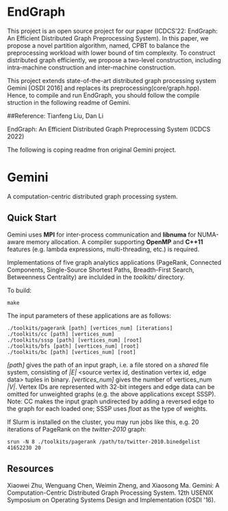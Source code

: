 # EndGraph

This project is an open source project for our paper (ICDCS'22: EndGraph: An Efficient Distributed Graph Preprocessing System).
In this paper, we propose a novel partition algorithm, named, CPBT to balance the preprocessing workload with lower bound of tim complexity. To construct distributed graph efficiently, we propose a two-level construction, including intra-machine construction and inter-machine construction.


This project extends state-of-the-art distributed graph processing system Gemini [OSDI 2016] and replaces its preprocessing(core/graph.hpp).
Hence, to compile and run EndGraph, you should follow the compile struction in the following readme of Gemini.

##Reference:
Tianfeng Liu, Dan Li

EndGraph: An Efficient Distributed Graph Preprocessing System (ICDCS 2022)

The following is coping readme fron original Gemini project.

# Gemini
A computation-centric distributed graph processing system.

## Quick Start
Gemini uses **MPI** for inter-process communication and **libnuma** for NUMA-aware memory allocation.
A compiler supporting **OpenMP** and **C++11** features (e.g. lambda expressions, multi-threading, etc.) is required.

Implementations of five graph analytics applications (PageRank, Connected Components, Single-Source Shortest Paths, Breadth-First Search, Betweenness Centrality) are inclulded in the *toolkits/* directory.

To build:
```
make
```

The input parameters of these applications are as follows:
```
./toolkits/pagerank [path] [vertices_num] [iterations]
./toolkits/cc [path] [vertices_num]
./toolkits/sssp [path] [vertices_num] [root]
./toolkits/bfs [path] [vertices_num] [root]
./toolkits/bc [path] [vertices_num] [root]
```

*[path]* gives the path of an input graph, i.e. a file stored on a *shared* file system, consisting of *|E|* \<source vertex id, destination vertex id, edge data\> tuples in binary.
*[vertices_num]* gives the number of vertices_num *|V|*. Vertex IDs are represented with 32-bit integers and edge data can be omitted for unweighted graphs (e.g. the above applications except SSSP).
Note: CC makes the input graph undirected by adding a reversed edge to the graph for each loaded one; SSSP uses *float* as the type of weights.

If Slurm is installed on the cluster, you may run jobs like this, e.g. 20 iterations of PageRank on the *twitter-2010* graph:
```
srun -N 8 ./toolkits/pagerank /path/to/twitter-2010.binedgelist 41652230 20
```

## Resources

Xiaowei Zhu, Wenguang Chen, Weimin Zheng, and Xiaosong Ma.
Gemini: A Computation-Centric Distributed Graph Processing System.
12th USENIX Symposium on Operating Systems Design and Implementation (OSDI '16).


